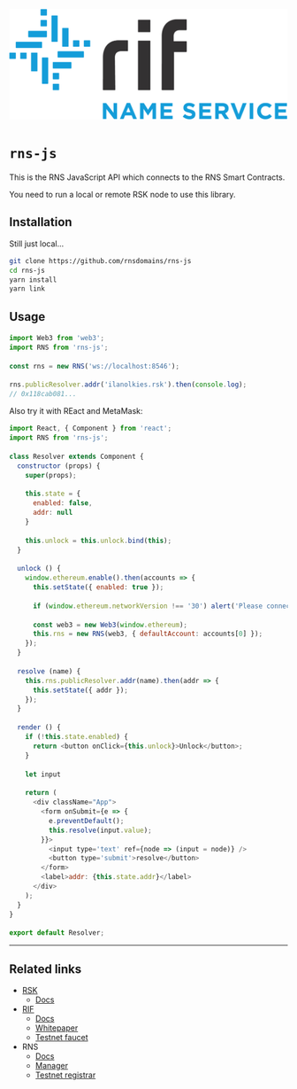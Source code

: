 <img src="/logo.png" alt="logo" height="200" />

# `rns-js`

This is the RNS JavaScript API which connects to the RNS Smart Contracts.

You need to run a local or remote RSK node to use this library.

## Installation

Still just local...

```sh
git clone https://github.com/rnsdomains/rns-js
cd rns-js
yarn install
yarn link
```

## Usage

```js
import Web3 from 'web3';
import RNS from 'rns-js';

const rns = new RNS('ws://localhost:8546');

rns.publicResolver.addr('ilanolkies.rsk').then(console.log);
// 0x118cab081...
```

Also try it with REact and MetaMask:

```js
import React, { Component } from 'react';
import RNS from 'rns-js';

class Resolver extends Component {
  constructor (props) {
    super(props);

    this.state = {
      enabled: false,
      addr: null
    }

    this.unlock = this.unlock.bind(this);
  }

  unlock () {
    window.ethereum.enable().then(accounts => {
      this.setState({ enabled: true });

      if (window.ethereum.networkVersion !== '30') alert('Please connect to RSK MainNet!');

      const web3 = new Web3(window.ethereum);
      this.rns = new RNS(web3, { defaultAccount: accounts[0] });
    });
  }

  resolve (name) {
    this.rns.publicResolver.addr(name).then(addr => {
      this.setState({ addr });
    });
  }

  render () {
    if (!this.state.enabled) {
      return <button onClick={this.unlock}>Unlock</button>;
    }

    let input

    return (
      <div className="App">
        <form onSubmit={e => {
          e.preventDefault();
          this.resolve(input.value);
        }}>
          <input type='text' ref={node => (input = node)} />
          <button type='submit'>resolve</button>
        </form>
        <label>addr: {this.state.addr}</label>
      </div>
    );
  }
}

export default Resolver;
```

---

## Related links

- [RSK](https://rsk.co)
    - [Docs](https://github.com/rsksmart/rskj/wiki)
- [RIF](https://rifos.org)
    - [Docs](https://www.rifos.org/documentation/)
    - [Whitepaper](https://docs.rifos.org/rif-whitepaper-en.pdf)
    - [Testnet faucet](https://faucet.rifos.org)
- RNS
    - [Docs](https://docs.rns.rifos.org)
    - [Manager](https://rns.rifos.org)
    - [Testnet registrar](https://testnet.rns.rifos.org)
